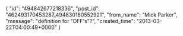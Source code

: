  {
   "id": "494842677218336",
   "post_id": "462493170453287_494830160552921",
   "from_name": "Mick Parker",
   "message": "definition for \"DFF's\"?",
   "created_time": "2013-03-22T04:00:49+0000"
 }
